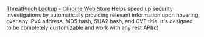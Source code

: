 
[ThreatPinch Lookup - Chrome Web Store](https://chromewebstore.google.com/detail/threatpinch-lookup/ljdgplocfnmnofbhpkjclbefmjoikgke)
Helps speed up security investigations by automatically providing relevant information upon hovering over any IPv4 address, MD5 hash, SHA2 hash, and CVE title. It's designed to be completely customizable and work with any rest API(c)
